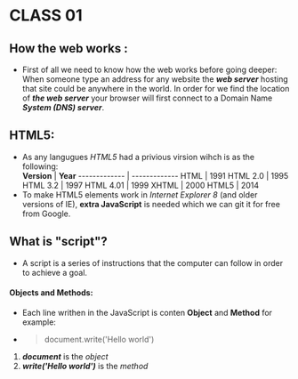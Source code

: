 # CLASS 01
## How the web works :
- First of all we need to know how the web works before going deeper:  
When someone type an address for any website the ***web server***
hosting that site could be anywhere in the
world. In order for we  find the location of
***the web server*** your browser will first connect
to a Domain Name ***System (DNS) server***. 
## HTML5:
- As any langugues *HTML5* had a privious virsion  wihch is as the following:    
**Version**  | **Year**
  -------------  | -------------
HTML      | 1991
HTML 2.0	| 1995
HTML 3.2	| 1997
HTML 4.01	| 1999
XHTML	    | 2000
HTML5       | 2014
- To make HTML5 elements work in *Internet Explorer 8*
(and older versions of IE), **extra JavaScript** is needed which we can git it for free from Google.
## What is "script"?
- A script is a series of instructions that the computer can follow in order to achieve a goal.   
#### Objects and Methods:
- Each line writhen in the JavaScript is conten **Object** and **Method** for example:  
- > document.write('Hello world') 

1. ***document*** is the *object*
2. ***write('Hello world')*** is the *method*
